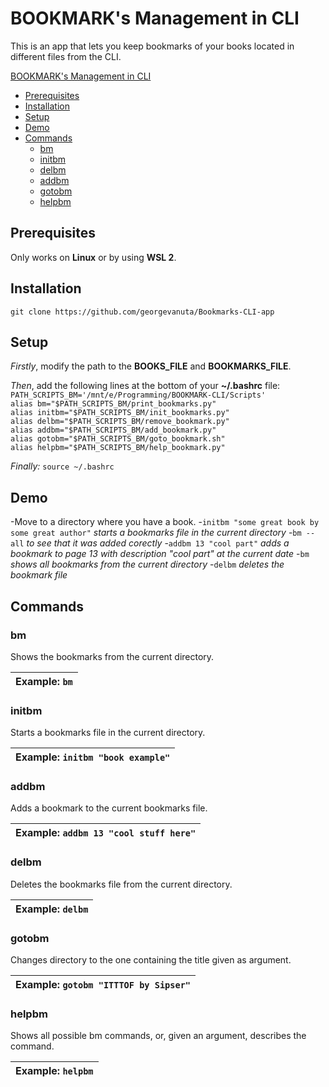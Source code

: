 # BOOKMARK's Management in CLI

This is an app that lets you keep bookmarks of your books located in different files from the CLI.

[BOOKMARK's Management in CLI](#bookmarks-management-in-cli)
  - [Prerequisites](#prerequisites)
  - [Installation](#installation)
  - [Setup](#setup)
  - [Demo](#demo)
  - [Commands](#commands)
    - [bm](#bm)
    - [initbm](#bm)
    - [delbm](#delbm)
    - [addbm](#addbm)
    - [gotobm](#gotobm)
    - [helpbm](#helpbm)

## Prerequisites

Only works on **Linux** or by using **WSL 2**.

## Installation

`git clone https://github.com/georgevanuta/Bookmarks-CLI-app`

## Setup

*Firstly*, modify the path to the **BOOKS_FILE** and **BOOKMARKS_FILE**.

*Then*, add the following lines at the bottom of your **~/.bashrc** file:
`PATH_SCRIPTS_BM='/mnt/e/Programming/BOOKMARK-CLI/Scripts'`\
`alias bm="$PATH_SCRIPTS_BM/print_bookmarks.py"`\
`alias initbm="$PATH_SCRIPTS_BM/init_bookmarks.py"`\
`alias delbm="$PATH_SCRIPTS_BM/remove_bookmark.py"`\
`alias addbm="$PATH_SCRIPTS_BM/add_bookmark.py"`\
`alias gotobm="$PATH_SCRIPTS_BM/goto_bookmark.sh"`\
`alias helpbm="$PATH_SCRIPTS_BM/help_bookmark.py"`

*Finally:*
`source ~/.bashrc`

## Demo

-Move to a directory where you have a book.
-`initbm "some great book by some great author"` *starts a bookmarks file in the current directory*
-`bm --all` *to see that it was added corectly*
-`addbm 13 "cool part"` *adds a bookmark to page 13 with description "cool part" at the current date*
-`bm` *shows all bookmarks from the current directory*
-`delbm` *deletes the bookmark file*

## Commands

### bm

Shows the bookmarks from the current directory.

| Example: `bm` |
|---|

### initbm

Starts a bookmarks file in the current directory.

| Example: `initbm "book example"` |
|---|

### addbm

Adds a bookmark to the current bookmarks file.

| Example: `addbm 13 "cool stuff here"` |
|---|

### delbm

Deletes the bookmarks file from the current directory.

| Example: `delbm` |
|---|

### gotobm

Changes directory to the one containing the title given as argument.

| Example: `gotobm "ITTTOF by Sipser"` |
|---|

### helpbm

Shows all possible bm commands, or, given an argument, describes the command.

| Example: `helpbm` |
|---|
